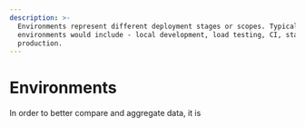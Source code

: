```yaml
---
description: >-
  Environments represent different deployment stages or scopes. Typical
  environments would include - local development, load testing, CI, staging, or
  production.
---
```


# Environments

In order to better compare and aggregate data, it is&#x20;
